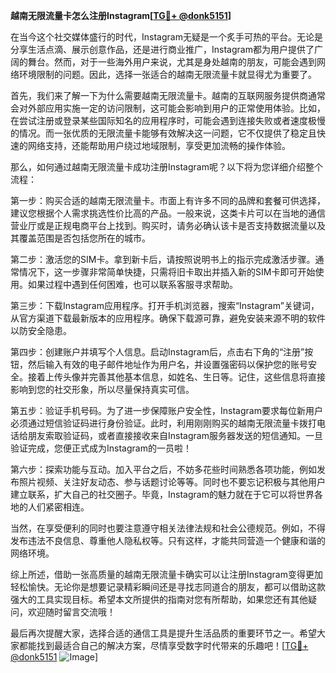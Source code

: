 **越南无限流量卡怎么注册Instagram[[TG💪+ @donk5151](https://t.me/s/donk5151)]**

在当今这个社交媒体盛行的时代，Instagram无疑是一个炙手可热的平台。无论是分享生活点滴、展示创意作品，还是进行商业推广，Instagram都为用户提供了广阔的舞台。然而，对于一些海外用户来说，尤其是身处越南的朋友，可能会遇到网络环境限制的问题。因此，选择一张适合的越南无限流量卡就显得尤为重要了。

首先，我们来了解一下为什么需要越南无限流量卡。越南的互联网服务提供商通常会对外部应用实施一定的访问限制，这可能会影响到用户的正常使用体验。比如，在尝试注册或登录某些国际知名的应用程序时，可能会遇到连接失败或者速度极慢的情况。而一张优质的无限流量卡能够有效解决这一问题，它不仅提供了稳定且快速的网络支持，还能帮助用户绕过地域限制，享受更加流畅的操作体验。

那么，如何通过越南无限流量卡成功注册Instagram呢？以下将为您详细介绍整个流程：

第一步：购买合适的越南无限流量卡。市面上有许多不同的品牌和套餐可供选择，建议您根据个人需求挑选性价比高的产品。一般来说，这类卡片可以在当地的通信营业厅或是正规电商平台上找到。购买时，请务必确认该卡是否支持数据流量以及其覆盖范围是否包括您所在的城市。

第二步：激活您的SIM卡。拿到新卡后，请按照说明书上的指示完成激活步骤。通常情况下，这一步骤非常简单快捷，只需将旧卡取出并插入新的SIM卡即可开始使用。如果过程中遇到任何困难，也可以联系客服寻求帮助。

第三步：下载Instagram应用程序。打开手机浏览器，搜索“Instagram”关键词，从官方渠道下载最新版本的应用程序。确保下载源可靠，避免安装来源不明的软件以防安全隐患。

第四步：创建账户并填写个人信息。启动Instagram后，点击右下角的“注册”按钮，然后输入有效的电子邮件地址作为用户名，并设置强密码以保护您的账号安全。接着上传头像并完善其他基本信息，如姓名、生日等。记住，这些信息将直接影响到您的社交形象，所以尽量保持真实可信。

第五步：验证手机号码。为了进一步保障账户安全性，Instagram要求每位新用户必须通过短信验证码进行身份验证。此时，利用刚刚购买的越南无限流量卡拨打电话给朋友索取验证码，或者直接接收来自Instagram服务器发送的短信通知。一旦验证完成，您便正式成为Instagram的一员啦！

第六步：探索功能与互动。加入平台之后，不妨多花些时间熟悉各项功能，例如发布照片视频、关注好友动态、参与话题讨论等等。同时也不要忘记积极与其他用户建立联系，扩大自己的社交圈子。毕竟，Instagram的魅力就在于它可以将世界各地的人们紧密相连。

当然，在享受便利的同时也要注意遵守相关法律法规和社会公德规范。例如，不得发布违法不良信息、尊重他人隐私权等。只有这样，才能共同营造一个健康和谐的网络环境。

综上所述，借助一张高质量的越南无限流量卡确实可以让注册Instagram变得更加轻松愉快。无论你是想要记录精彩瞬间还是寻找志同道合的朋友，都可以借助这款强大的工具实现目标。希望本文所提供的指南对您有所帮助，如果您还有其他疑问，欢迎随时留言交流哦！

最后再次提醒大家，选择合适的通信工具是提升生活品质的重要环节之一。希望大家都能找到最适合自己的解决方案，尽情享受数字时代带来的乐趣吧！[[TG💪+ @donk5151](https://t.me/s/donk5151) ![Image](https://i.postimg.cc/rwNCRYN7/Snipaste-2025-04-30-17-27-05.png)]